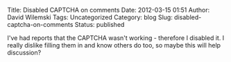 Title: Disabled CAPTCHA on comments
Date: 2012-03-15 01:51
Author: David Wilemski
Tags: Uncategorized
Category: blog
Slug: disabled-captcha-on-comments
Status: published

I've had reports that the CAPTCHA wasn't working - therefore I disabled
it. I really dislike filling them in and know others do too, so maybe
this will help discussion?
